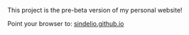 This project is the pre-beta version of my personal website!

Point your browser to: [sindelio.github.io](sindelio.github.io)